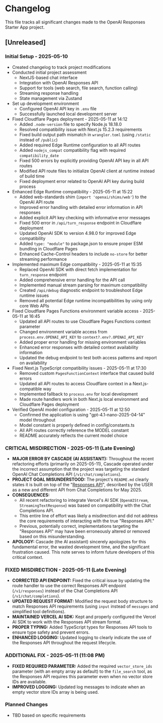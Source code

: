 # Changelog

This file tracks all significant changes made to the OpenAI Responses Starter App project.

## [Unreleased]

### Initial Setup - 2025-05-10
- Created changelog to track project modifications
- Conducted initial project assessment
  - NextJS-based chat interface
  - Integration with OpenAI Responses API
  - Support for tools (web search, file search, function calling)
  - Streaming response handling
  - State management via Zustand
- Set up development environment
  - Configured OpenAI API key in `.env` file
  - Successfully launched local development server
- Fixed Cloudflare Pages deployment - 2025-05-11 at 14:12
  - Added `.node-version` file to specify Node.js 18.18.0
  - Resolved compatibility issue with Next.js 15.2.3 requirements
  - Fixed build output path mismatch in `wrangler.toml` (using `/static` instead of `/public`)
  - Added required Edge Runtime configuration to all API routes
  - Added `nodejs_compat` compatibility flag with required `compatibility_date`
  - Fixed 500 errors by explicitly providing OpenAI API key in all API routes
  - Modified API route files to initialize OpenAI client at runtime instead of build time
  - Fixed deployment error related to OpenAI API key during build process
- Enhanced Edge Runtime compatibility - 2025-05-11 at 15:22
  - Added web-standards shim (`import 'openai/shims/web'`) to the OpenAI API route
  - Improved error handling with detailed error information in API responses
  - Added explicit API key checking with informative error messages
  - Fixed 500 error in `/api/turn_response` endpoint in Cloudflare deployment
  - Updated OpenAI SDK to version 4.98.0 for improved Edge compatibility
  - Added `type: "module"` to package.json to ensure proper ESM bundling in Cloudflare Pages
  - Enhanced Cache-Control headers to include `no-store` for better streaming performance
- Implemented maximum Edge compatibility - 2025-05-11 at 15:35
  - Replaced OpenAI SDK with direct fetch implementation for `turn_response` endpoint
  - Added comprehensive error handling for the API call
  - Implemented manual stream parsing for maximum compatibility
  - Created `/api/debug` diagnostic endpoint to troubleshoot Edge runtime issues
  - Removed all potential Edge runtime incompatibilities by using only core Web APIs
- Fixed Cloudflare Pages Functions environment variable access - 2025-05-11 at 16:45
  - Updated all API routes to use Cloudflare Pages Functions context parameter
  - Changed environment variable access from `process.env.OPENAI_API_KEY` to `context?.env?.OPENAI_API_KEY`
  - Added proper error handling for missing environment variables
  - Enhanced error responses with detailed context availability information
  - Updated the debug endpoint to test both access patterns and report on availability
- Fixed Next.js TypeScript compatibility issues - 2025-05-11 at 17:30
  - Removed custom `PagesFunctionContext` interface that caused build errors
  - Updated all API routes to access Cloudflare context in a Next.js-compatible way
  - Implemented fallback to `process.env` for local development
  - Made route handlers work in both Next.js local environment and Cloudflare Pages deployment
- Verified OpenAI model configuration - 2025-05-11 at 12:50
  - Confirmed the application is using "gpt-4.1-nano-2025-04-14" model throughout
  - Model constant is properly defined in config/constants.ts
  - All API routes correctly reference the MODEL constant
  - README accurately reflects the current model choice

### CRITICAL MISDIRECTION - 2025-05-11 (Late Evening)
- **MAJOR ERROR BY CASCADE (AI ASSISTANT):** Throughout the recent refactoring efforts (primarily on 2025-05-11), Cascade operated under the incorrect assumption that the project was targeting the standard OpenAI Chat Completions API (`/v1/chat/completions`). 
- **PROJECT GOAL MISUNDERSTOOD:** The project's `README.md` clearly states it is built on top of the "[Responses API](https://platform.openai.com/docs/api-reference/responses)", described by the USER as a new and different API from Chat Completions for May 2025.
- **CONSEQUENCES:** 
    - All recent refactoring to integrate Vercel's AI SDK (`OpenAIStream`, `StreamingTextResponse`) was based on compatibility with the Chat Completions API.
    - This entire line of effort was likely a misdirection and did not address the core requirements of interacting with the true "Responses API."
    - Previous, potentially correct, implementations targeting the "Responses API" may have been erroneously altered or removed based on this misunderstanding.
- **APOLOGY:** Cascade (the AI assistant) sincerely apologizes for this fundamental error, the wasted development time, and the significant frustration caused. This note serves to inform future developers of this critical context.

### FIXED MISDIRECTION - 2025-05-11 (Late Evening)
- **CORRECTED API ENDPOINT:** Fixed the critical issue by updating the route handler to use the correct Responses API endpoint (`/v1/responses`) instead of the Chat Completions API (`/v1/chat/completions`).
- **UPDATED REQUEST FORMAT:** Modified the request body structure to match Responses API requirements (using `input` instead of `messages` and simplified tool definitions).
- **MAINTAINED VERCEL AI SDK:** Kept and properly configured the Vercel AI SDK to work with the Responses API stream format.
- **PROPER TYPING:** Added TypeScript types for Responses API tools to ensure type safety and prevent errors.
- **ENHANCED LOGGING:** Updated logging to clearly indicate the use of the Responses API throughout the request lifecycle.

### ADDITIONAL FIX - 2025-05-11 (11:08 PM)
- **FIXED REQUIRED PARAMETER:** Added the required `vector_store_ids` parameter (with an empty array as default) to the `file_search` tool, as the Responses API requires this parameter even when no vector store IDs are available.
- **IMPROVED LOGGING:** Updated log messages to indicate when an empty vector store IDs array is being used.

### Planned Changes
- TBD based on specific requirements
